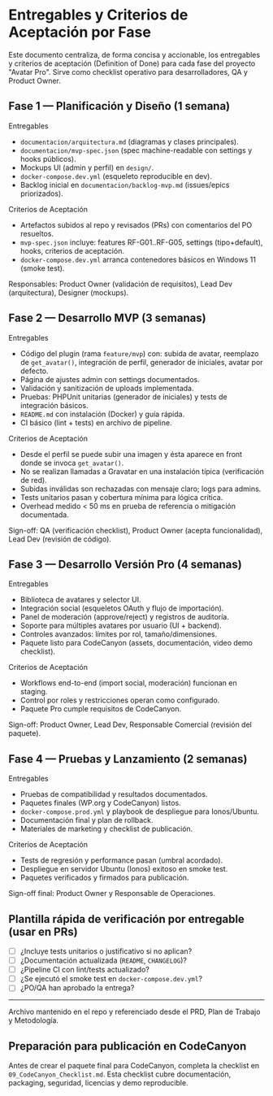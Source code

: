 # Entregables y Criterios de Aceptación por Fase

Este documento centraliza, de forma concisa y accionable, los entregables y criterios de aceptación (Definition of Done) para cada fase del proyecto "Avatar Pro". Sirve como checklist operativo para desarrolladores, QA y Product Owner.

## Fase 1 — Planificación y Diseño (1 semana)

Entregables

- `documentacion/arquitectura.md` (diagramas y clases principales).
- `documentacion/mvp-spec.json` (spec machine-readable con settings y hooks públicos).
- Mockups UI (admin y perfil) en `design/`.
- `docker-compose.dev.yml` (esqueleto reproducible en dev).
- Backlog inicial en `documentacion/backlog-mvp.md` (issues/epics priorizados).

Criterios de Aceptación

- Artefactos subidos al repo y revisados (PRs) con comentarios del PO resueltos.
- `mvp-spec.json` incluye: features RF-G01..RF-G05, settings (tipo+default), hooks, criterios de aceptación.
- `docker-compose.dev.yml` arranca contenedores básicos en Windows 11 (smoke test).

Responsables: Product Owner (validación de requisitos), Lead Dev (arquitectura), Designer (mockups).

## Fase 2 — Desarrollo MVP (3 semanas)

Entregables

- Código del plugin (rama `feature/mvp`) con: subida de avatar, reemplazo de `get_avatar()`, integración de perfil, generador de iniciales, avatar por defecto.
- Página de ajustes admin con settings documentados.
- Validación y sanitización de uploads implementada.
- Pruebas: PHPUnit unitarias (generador de iniciales) y tests de integración básicos.
- `README.md` con instalación (Docker) y guía rápida.
- CI básico (lint + tests) en archivo de pipeline.

Criterios de Aceptación

- Desde el perfil se puede subir una imagen y ésta aparece en front donde se invoca `get_avatar()`.
- No se realizan llamadas a Gravatar en una instalación típica (verificación de red).
- Subidas inválidas son rechazadas con mensaje claro; logs para admins.
- Tests unitarios pasan y cobertura mínima para lógica crítica.
- Overhead medido < 50 ms en prueba de referencia o mitigación documentada.

Sign-off: QA (verificación checklist), Product Owner (acepta funcionalidad), Lead Dev (revisión de código).

## Fase 3 — Desarrollo Versión Pro (4 semanas)

Entregables

- Biblioteca de avatares y selector UI.
- Integración social (esqueletos OAuth y flujo de importación).
- Panel de moderación (approve/reject) y registros de auditoría.
- Soporte para múltiples avatares por usuario (UI + backend).
- Controles avanzados: límites por rol, tamaño/dimensiones.
- Paquete listo para CodeCanyon (assets, documentación, video demo checklist).

Criterios de Aceptación

- Workflows end-to-end (import social, moderación) funcionan en staging.
- Control por roles y restricciones operan como configurado.
- Paquete Pro cumple requisitos de CodeCanyon.

Sign-off: Product Owner, Lead Dev, Responsable Comercial (revisión del paquete).

## Fase 4 — Pruebas y Lanzamiento (2 semanas)

Entregables

- Pruebas de compatibilidad y resultados documentados.
- Paquetes finales (WP.org y CodeCanyon) listos.
- `docker-compose.prod.yml` y playbook de despliegue para Ionos/Ubuntu.
- Documentación final y plan de rollback.
- Materiales de marketing y checklist de publicación.

Criterios de Aceptación

- Tests de regresión y performance pasan (umbral acordado).
- Despliegue en servidor Ubuntu (Ionos) exitoso en smoke test.
- Paquetes verificados y firmados para publicación.

Sign-off final: Product Owner y Responsable de Operaciones.

## Plantilla rápida de verificación por entregable (usar en PRs)

- [ ] ¿Incluye tests unitarios o justificativo si no aplican?
- [ ] ¿Documentación actualizada (`README`, `CHANGELOG`)?
- [ ] ¿Pipeline CI con lint/tests actualizado?
- [ ] ¿Se ejecutó el smoke test en `docker-compose.dev.yml`?
- [ ] ¿PO/QA han aprobado la entrega?

---

Archivo mantenido en el repo y referenciado desde el PRD, Plan de Trabajo y Metodología.

## Preparación para publicación en CodeCanyon

Antes de crear el paquete final para CodeCanyon, completa la checklist en `09_CodeCanyon_Checklist.md`. Esta checklist cubre documentación, packaging, seguridad, licencias y demo reproducible.
